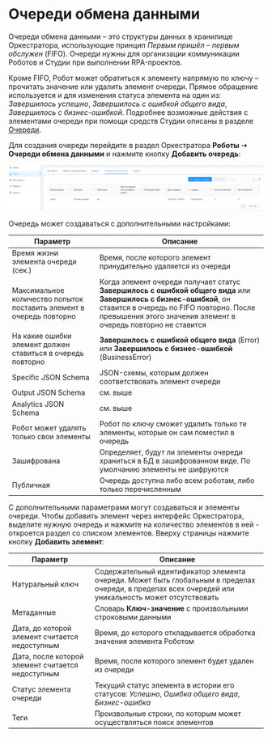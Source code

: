 # Очереди обмена данными

Очереди обмена данными – это структуры данных в хранилище Оркестратора, использующие принцип *Первым пришёл – первым обслужен* (FIFO). Очереди нужны для организации коммуникации Роботов и Студии при выполнении RPA-проектов. 

Кроме FIFO, Робот может обратиться к элементу напрямую по ключу – прочитать значение или удалить элемент очереди. Прямое обращение используется и для изменения статуса элемента на один из: *Завершилось успешно*, *Завершилось с ошибкой общего вида*, *Завершилось с бизнес-ошибкой*. Подробнее возможные действия с элементами очереди при помощи средств Студии описаны в разделе [Очереди](https://docs.primo-rpa.ru/primo-rpa/g_elements/osnovnye-elementy/orkestrator/els_queues).

Для создания очереди перейдите в раздел Оркестратора **Роботы ➝ Очереди обмена данными** и нажмите кнопку **Добавить очередь**:

![](<../../.gitbook/assets/0 (20)>)

Очередь может создаваться с дополнительными настройками:

| Параметр                                                          | Описание                                                                                    |
| ----------------------------------------------------------------- | ------------------------------------------------------------------------------------------- |
| Время жизни элемента очереди (сек.)      | Время, после которого элемент принудительно удаляется из очереди |
| Максимальное количество попыток поставить элемент в очередь повторно  | Когда элемент очереди получает статус **Завершилось с ошибкой общего вида** или **Завершилось с бизнес-ошибкой**, он ставится в очередь по FIFO повторно. После превышения этого значения элемент в очередь повторно не ставится  |
| На какие ошибки элемент должен ставиться в очередь повторно  | **Завершилось с ошибкой общего вида** (Error) или **Завершилось с бизнес-ошибкой** (BusinessError) |
| Specific JSON Schema     | JSON-схемы, которым должен соответствовать элемент очереди  |
| Output JSON Schema       | см. выше  |
| Analytics JSON Schema    | см. выше |
| Робот может удалять только свои элементы | Робот по ключу сможет удалить только те элементы, которые он сам поместил в очередь |
| Зашифрована    | Определяет, будут ли элементы очереди храниться в БД в зашифрованном виде. По умолчанию элементы не шифруются |
| Публичная      | Очередь доступна либо всем роботам, либо только перечисленным  |

С дополнительными параметрами могут создаваться и элементы очереди. Чтобы добавить элемент через интерфейс Оркестратора, выделите нужную очередь и нажмите на количество элементов в ней - откроется раздел со списком элементов. Вверху страницы нажмите кнопку **Добавить элемент**: 

| Параметр                                                     | Описание                                                                                    |
| ----------------------------------------------------------------- | ------------------------------------------------------------------------------------------- |
| Натуральный ключ | Содержательный идентификатор элемента очереди. Может быть глобальным в пределах очереди, в пределах всех очередей или уникальность может отсутствовать |
| Метаданные     | Словарь **Ключ-значение** с произвольными строковыми данными |
| Дата, до которой элемент считается недоступным     | Время, до которого откладывается обработка значения элемента Роботом |
| Дата, после которой элемент считается недоступным  | Время, после которого элемент будет удален из очереди  |
| Статус элемента очереди     | Текущий статус элемента в истории его статусов: *Успешно*, *Ошибка общего вида*, *Бизнес-ошибка* |
| Теги    | Произвольные строки, по которым может осуществляться поиск элементов |
